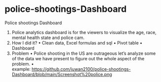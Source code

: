 # police-shootings-Dashboard
Police shootings Dashboard
1.	Police analytics dashboard is for the viewers to visualize the age, race, mental health state and police cam.
2.	How I did it?
•	Clean data, Excel formulas and sql
•	Pivot table
•	Dashboard
3.	Problem 
•	Police shooting in the US are outrageous let’s analyze some of the data we have present to figure out the whole aspect of the problem.
•	
example: 
https://github.com/juwan2100/police-shootings-Dashboard/blob/main/Screenshot%20police.png
